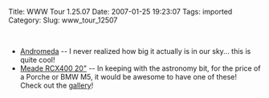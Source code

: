 Title: WWW Tour 1.25.07
Date: 2007-01-25 19:23:07
Tags: imported
Category: 
Slug: www_tour_12507

<br />
<ul>
    <li><a href="http://antwrp.gsfc.nasa.gov/apod/ap061228.html" title="View from a little blue green planet">Andromeda</a> -- I never realized how big it actually is in our sky... this is quite cool!</li>
    <li><a title="Seriously!" href="http://www.meade.com/maxmount/index.html">Meade RCX400 20&quot;</a> -- In keeping with the astronomy bit, for the price of a Porche or BMW M5, it would be awesome to have one of these!&nbsp; Check out the <a title="Hubble-esque" href="http://www.meade.com/rcx400/gallery.html">gallery</a>!</li>
</ul>
